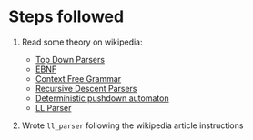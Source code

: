 # Steps followed

1. Read some theory on wikipedia:
    - [Top Down Parsers](https://en.wikipedia.org/wiki/Top-down_parsing)
    - [EBNF](https://en.wikipedia.org/wiki/Extended_Backus%E2%80%93Naur_Form)
    - [Context Free Grammar](https://en.wikipedia.org/wiki/Context-free_grammar)
    - [Recursive Descent Parsers](https://en.wikipedia.org/wiki/Recursive_descent_parser)
    - [Deterministic pushdown automaton](https://en.wikipedia.org/wiki/Deterministic_pushdown_automaton)
    - [LL Parser](https://en.wikipedia.org/wiki/LL_parser)

2. Wrote `ll_parser` following the wikipedia article instructions